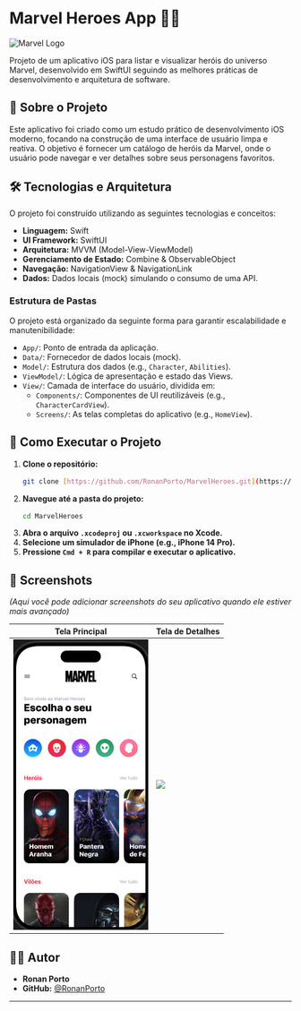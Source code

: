 # Marvel Heroes App 🦸‍♂️

![Marvel Logo](https://upload.wikimedia.org/wikipedia/commons/b/b9/Marvel_Logo.svg)

Projeto de um aplicativo iOS para listar e visualizar heróis do universo Marvel, desenvolvido em SwiftUI seguindo as melhores práticas de desenvolvimento e arquitetura de software.

## 🌟 Sobre o Projeto

Este aplicativo foi criado como um estudo prático de desenvolvimento iOS moderno, focando na construção de uma interface de usuário limpa e reativa. O objetivo é fornecer um catálogo de heróis da Marvel, onde o usuário pode navegar e ver detalhes sobre seus personagens favoritos.

## 🛠️ Tecnologias e Arquitetura

O projeto foi construído utilizando as seguintes tecnologias e conceitos:

- **Linguagem:** Swift
- **UI Framework:** SwiftUI
- **Arquitetura:** MVVM (Model-View-ViewModel)
- **Gerenciamento de Estado:** Combine & ObservableObject
- **Navegação:** NavigationView & NavigationLink
- **Dados:** Dados locais (mock) simulando o consumo de uma API.

### Estrutura de Pastas

O projeto está organizado da seguinte forma para garantir escalabilidade e manutenibilidade:

-   `App/`: Ponto de entrada da aplicação.
-   `Data/`: Fornecedor de dados locais (mock).
-   `Model/`: Estrutura dos dados (e.g., `Character`, `Abilities`).
-   `ViewModel/`: Lógica de apresentação e estado das Views.
-   `View/`: Camada de interface do usuário, dividida em:
    -   `Components/`: Componentes de UI reutilizáveis (e.g., `CharacterCardView`).
    -   `Screens/`: As telas completas do aplicativo (e.g., `HomeView`).

## 🚀 Como Executar o Projeto

1.  **Clone o repositório:**
    ```bash
    git clone [https://github.com/RonanPorto/MarvelHeroes.git](https://github.com/RonanPorto/MarvelHeroes.git)
    ```
2.  **Navegue até a pasta do projeto:**
    ```bash
    cd MarvelHeroes
    ```
3.  **Abra o arquivo `.xcodeproj` ou `.xcworkspace` no Xcode.**
4.  **Selecione um simulador de iPhone (e.g., iPhone 14 Pro).**
5.  **Pressione `Cmd + R` para compilar e executar o aplicativo.**

## 📸 Screenshots

*(Aqui você pode adicionar screenshots do seu aplicativo quando ele estiver mais avançado)*

| Tela Principal                                       | Tela de Detalhes                                     |
| ------------------------------------------------------ | ---------------------------------------------------- |
| <img src="https://raw.githubusercontent.com/RonanPorto/MarvelHeroes/main/MarvelHeroes/Application/Assets.xcassets/Captura%20de%20Tela%202025-10-01%20%C3%A0s%2014.00.06.imageset/Captura%20de%20Tela%202025-10-01%20%C3%A0s%2014.00.06.png"> | <img src="URL_DA_SUA_IMAGEM_AQUI" width="250"> |

## 👨‍💻 Autor

-   **Ronan Porto**
-   **GitHub:** [@RonanPorto](https://github.com/RonanPorto)

---
